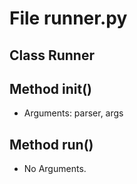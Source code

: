 # File runner.py

## Class Runner

## Method __init__()

- Arguments: parser, args

## Method run()

- No Arguments.
